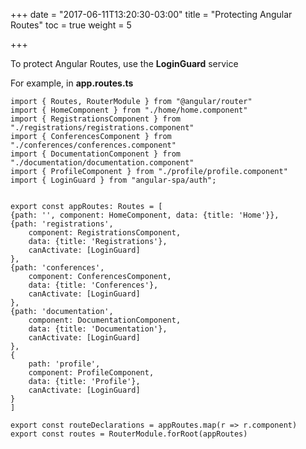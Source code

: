+++
date = "2017-06-11T13:20:30-03:00"
title = "Protecting Angular Routes"
toc = true
weight = 5

+++

To protect Angular Routes, use the **LoginGuard** service

For example, in **app.routes.ts**

    import { Routes, RouterModule } from "@angular/router"
    import { HomeComponent } from "./home/home.component"
    import { RegistrationsComponent } from "./registrations/registrations.component"
    import { ConferencesComponent } from "./conferences/conferences.component"
    import { DocumentationComponent } from "./documentation/documentation.component"
    import { ProfileComponent } from "./profile/profile.component"
    import { LoginGuard } from "angular-spa/auth";
    
    
    export const appRoutes: Routes = [
    {path: '', component: HomeComponent, data: {title: 'Home'}},
    {path: 'registrations',
        component: RegistrationsComponent,
        data: {title: 'Registrations'},
        canActivate: [LoginGuard]
    },
    {path: 'conferences',
        component: ConferencesComponent,
        data: {title: 'Conferences'},
        canActivate: [LoginGuard]
    },
    {path: 'documentation',
        component: DocumentationComponent,
        data: {title: 'Documentation'},
        canActivate: [LoginGuard]
    },
    {
        path: 'profile',
        component: ProfileComponent,
        data: {title: 'Profile'},
        canActivate: [LoginGuard]
    }
    ]
    
    export const routeDeclarations = appRoutes.map(r => r.component)
    export const routes = RouterModule.forRoot(appRoutes)

